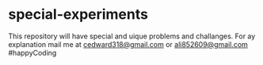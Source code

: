 # special-experiments

This repository will have special and uique problems and challanges.
For ay explanation mail me at cedward318@gmail.com or ali852609@gmail.com
#happyCoding

